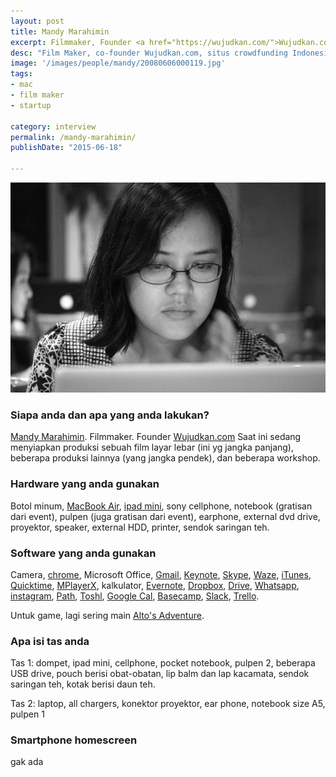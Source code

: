 ```yaml
---
layout: post
title: Mandy Marahimin
excerpt: Filmmaker, Founder <a href="https://wujudkan.com/">Wujudkan.com</a>
desc: "Film Maker, co-founder Wujudkan.com, situs crowdfunding Indonesia"
image: '/images/people/mandy/20080606000119.jpg'
tags:
- mac
- film maker
- startup

category: interview
permalink: /mandy-marahimin/
publishDate: "2015-06-18"

---
```


![Mandy Marahimin](/images/people/mandy/20080606000119.jpg)

### Siapa anda dan apa yang anda lakukan?
[Mandy Marahimin](https://twitter.com/somemandy). Filmmaker. Founder [Wujudkan.com](https://wujudkan.com/)
Saat ini sedang menyiapkan produksi sebuah film layar lebar (ini yg jangka panjang), beberapa produksi lainnya (yang jangka pendek), dan beberapa workshop.

### Hardware yang anda gunakan
Botol minum, [MacBook Air](http://www.apple.com/macbook-air/), [ipad mini](http://id.wikipedia.org/wiki/IPad), sony cellphone, notebook (gratisan dari event), pulpen (juga gratisan dari event), earphone, external dvd drive, proyektor, speaker, external HDD, printer, sendok saringan teh.

### Software yang anda gunakan
Camera, [chrome](https://www.google.com/chrome/), Microsoft Office, [Gmail](https://gmail.com), [Keynote](https://www.apple.com/mac/keynote/), [Skype](http://www.skype.com/en/), [Waze](https://www.waze.com/), [iTunes](https://www.apple.com/itunes/), [Quicktime](http://www.apple.com/quicktime/), [MPlayerX](http://mplayerx.org/), kalkulator, [Evernote](https://evernote.com/), [Dropbox](https://dropbox.com/), [Drive](https://www.google.com/drive/), [Whatsapp](https://www.whatsapp.com/), [instagram](https://instagram.com/), [Path](https://path.com/), [Toshl](https://toshl.com/), [Google Cal](https://www.google.com/calendar), [Basecamp](https://basecamp.com/), [Slack](https://slack.com/), [Trello](https://trello.com/).

Untuk game, lagi sering main [Alto's Adventure](http://altosadventure.com/).

### Apa isi tas anda
Tas 1: dompet, ipad mini, cellphone, pocket notebook, pulpen 2, beberapa USB drive, pouch berisi obat-obatan, lip balm dan lap kacamata, sendok saringan teh, kotak berisi daun teh.

Tas 2: laptop, all chargers, konektor proyektor, ear phone, notebook size A5, pulpen 1

### Smartphone homescreen

gak ada
